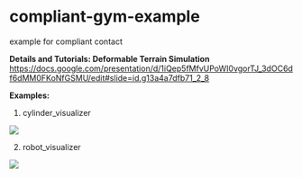 # compliant-gym-example
example for compliant contact

**Details and Tutorials: Deformable Terrain Simulation**
https://docs.google.com/presentation/d/1iQep5fMfvUPoWI0vgorTJ_3dOC6df6dMM0FKoNfGSMU/edit#slide=id.g13a4a7dfb71_2_8

**Examples:**

1. cylinder_visualizer

![](https://github.com/HuboLabKaist/compliant-gym-example/blob/main/out/cylinder_visualizer.gif)

2. robot_visualizer

![](https://github.com/HuboLabKaist/compliant-gym-example/blob/main/out/robot_visualizer.gif)
